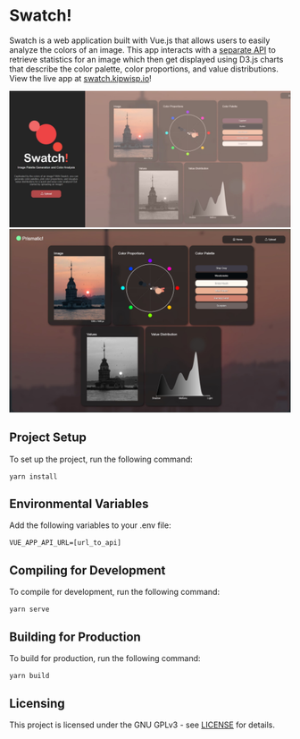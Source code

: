 # Swatch! 

Swatch is a web application built with Vue.js that allows users to easily analyze the colors of an image. This app interacts with a [separate API](https://github.com/Kipwisp/swatch-api) to retrieve statistics for an image which then get displayed using D3.js charts that describe the color palette, color proportions, and value distributions. View the live app at [swatch.kipwisp.io](swatch.kipwisp.io)!

![Home Screen](./media/main.jpg)
![Results Screen](./media/results.jpg)

## Project Setup
To set up the project, run the following command:
```
yarn install
```

## Environmental Variables
Add the following variables to your .env file:
```
VUE_APP_API_URL=[url_to_api]
```

## Compiling for Development
To compile for development, run the following command:
```
yarn serve
```

## Building for Production
To build for production, run the following command:
```
yarn build
```

## Licensing
This project is licensed under the GNU GPLv3 - see [LICENSE](https://raw.githubusercontent.com/Kipwisp/swatch-app/main/LICENSE?token=GHSAT0AAAAAABSOHVBSAZGEQ7R3JJHDCUSGYRRM2RQ) for details.